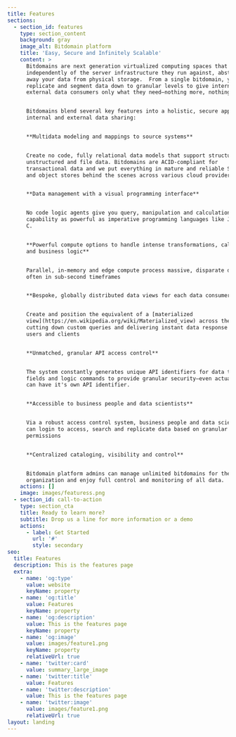 ```yaml
---
title: Features
sections:
  - section_id: features
    type: section_content
    background: gray
    image_alt: Bitdomain platform
    title: 'Easy, Secure and Infinitely Scalable'
    content: >
      Bitdomains are next generation virtualized computing spaces that operates
      independently of the server infrastructure they run against, abstracting
      away your data from physical storage.  From a single bitdomain, you can
      replicate and segment data down to granular levels to give internal and
      external data consumers only what they need—nothing more, nothing less.


      Bitdomains blend several key features into a holistic, secure approach to
      internal and external data sharing:


      **Multidata modeling and mappings to source systems**


      Create no code, fully relational data models that support structured,
      unstructured and file data. Bitdomains are ACID-compliant for
      transactional data and we put everything in mature and reliable SQL, NoSQL
      and object stores behind the scenes across various cloud providers.


      **Data management with a visual programming interface**


      No code logic agents give you query, manipulation and calculation
      capability as powerful as imperative programming languages like Java and
      C.


      **Powerful compute options to handle intense transformations, calculations
      and business logic**


      Parallel, in-memory and edge compute process massive, disparate data sets,
      often in sub-second timeframes


      **Bespoke, globally distributed data views for each data consumer**


      Create and position the equivalent of a [materialized
      view](https://en.wikipedia.org/wiki/Materialized_view) across the world,
      cutting down custom queries and delivering instant data response to end
      users and clients


      **Unmatched, granular API access control**


      The system constantly generates unique API identifiers for data tables,
      fields and logic commands to provide granular security—even actual data
      can have it's own API identifier.


      **Accessible to business people and data scientists**


      Via a robust access control system, business people and data scientists
      can login to access, search and replicate data based on granular
      permissions


      **Centralized cataloging, visibility and control**


      Bitdomain platform admins can manage unlimited bitdomains for their
      organization and enjoy full control and monitoring of all data.
    actions: []
    image: images/featuress.png
  - section_id: call-to-action
    type: section_cta
    title: Ready to learn more?
    subtitle: Drop us a line for more information or a demo
    actions:
      - label: Get Started
        url: '#'
        style: secondary
seo:
  title: Features
  description: This is the features page
  extra:
    - name: 'og:type'
      value: website
      keyName: property
    - name: 'og:title'
      value: Features
      keyName: property
    - name: 'og:description'
      value: This is the features page
      keyName: property
    - name: 'og:image'
      value: images/feature1.png
      keyName: property
      relativeUrl: true
    - name: 'twitter:card'
      value: summary_large_image
    - name: 'twitter:title'
      value: Features
    - name: 'twitter:description'
      value: This is the features page
    - name: 'twitter:image'
      value: images/feature1.png
      relativeUrl: true
layout: landing
---
```


